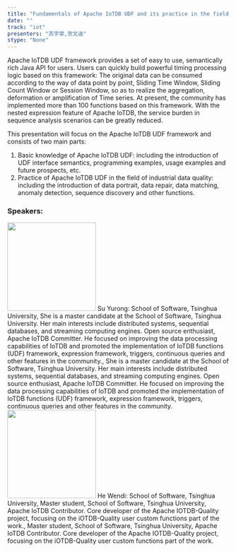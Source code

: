 ```yaml
---
title: "Fundamentals of Apache IoTDB UDF and its practice in the field of industrial data quality"
date: "" 
track: "iot"
presenters: "苏宇荣,贺文迪"
stype: "None"
---
```

Apache IoTDB UDF framework provides a set of easy to use, semantically rich Java API for users. Users can quickly build powerful timing processing logic based on this framework: The original data can be consumed according to the way of data point by point, Sliding Time Window, Sliding Count Window or Session Window, so as to realize the aggregation, deformation or amplification of Time series. At present, the community has implemented more than 100 functions based on this framework. With the nested expression feature of Apache IoTDB, the service burden in sequence analysis scenarios can be greatly reduced.

This presentation will focus on the Apache IoTDB UDF framework and consists of two main parts:

1. Basic knowledge of Apache IoTDB UDF: including the introduction of UDF interface semantics, programming examples, usage examples and future prospects, etc.
2. Practice of Apache IoTDB UDF in the field of industrial data quality: including the introduction of data portrait, data repair, data matching, anomaly detection, sequence discovery and other functions.
 ### Speakers: 
 <img src="images/speaker/1172.png" width="200" />
 Su Yurong: School of Software, Tsinghua University, She is a master candidate at the School of Software, Tsinghua University. Her main interests include distributed systems, sequential databases, and streaming computing engines. Open source enthusiast, Apache IoTDB Committer. He focused on improving the data processing capabilities of IoTDB and promoted the implementation of IoTDB functions (UDF) framework, expression framework, triggers, continuous queries and other features in the community., She is a master candidate at the School of Software, Tsinghua University. Her main interests include distributed systems, sequential databases, and streaming computing engines. Open source enthusiast, Apache IoTDB Committer. He focused on improving the data processing capabilities of IoTDB and promoted the implementation of IoTDB functions (UDF) framework, expression framework, triggers, continuous queries and other features in the community.
 <img src="images/speaker/1172_2.png" width="200" />
 He Wendi: School of Software, Tsinghua University, Master student, School of Software, Tsinghua University, Apache IoTDB Contributor. Core developer of the Apache IOTDB-Quality project, focusing on the iOTDB-Quality user custom functions part of the work., Master student, School of Software, Tsinghua University, Apache IoTDB Contributor. Core developer of the Apache IOTDB-Quality project, focusing on the iOTDB-Quality user custom functions part of the work.
 